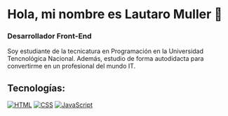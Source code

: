 # Hola, mi nombre es Lautaro Muller 👋

### Desarrollador Front-End

Soy estudiante de la tecnicatura en Programación en la Universidad Tencnológica Nacional. Además, estudio de forma autodidacta para convertirme en un profesional del mundo IT.

## Tecnologías:

[![HTML](https://img.shields.io/badge/HTML-e34c26?style=for-the-badge)]()
[![CSS](https://img.shields.io/badge/CSS-2194f0?style=for-the-badge)]()
[![JavaScript](https://img.shields.io/badge/JavaScript-F7DF1E?style=for-the-badge)]()